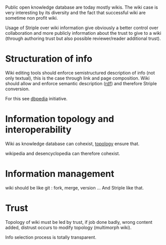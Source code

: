 [hm]: # (+++)
[hm]: # (date = "2015-05-30T12:43:26+01:00")
[hm]: # (draft = true)
[hm]: # (title = "wiki and striple")
[hm]: # (categories = ["Striple","Concept"])
[hm]: # (tags = ["wiki","knowledge","semantic","tools","value"])
[hm]: # (+++)


Public open knowledge database are today mostly wikis. The wiki case is very interesting by its diversity and the fact that successful wiki are sometime non profit wiki.

Usage of Striple over wiki information give obviously a better control over collaboration and more publicly information about the trust to give to a wiki (through authoring trust but also possible reviewer/reader additional trust).


# Structuration of info

Wiki editing tools should enforce semistructured description of info (not only textual), this is the case through link and page composition. Wiki should allow and enforce semantic description ([rdf](./rdfmapping.md)) and therefore Striple conversion.

For this see [dbpedia](http://wiki.dbpedia.org/) initiative.


# Information topology and interoperability

Wiki as knowledge database can cohexist, [topology](./topology.md) ensure that. 

wikipedia and desencyclopedia can therefore cohexist.

# Information management

wiki should be like git : fork, merge, version ... And Striple like that.

# Trust

Topology of wiki must be led by trust, if job done badly, wrong content added, distrust occurs to modify topology (multimorph wiki).

Info selection process is totally transparent.

